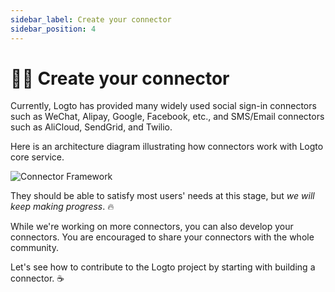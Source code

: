 ```yaml
---
sidebar_label: Create your connector
sidebar_position: 4
---
```


<head>
  <link rel="canonical" href="https://docs.logto.io/logto-oss/develop-your-connector/" />
</head>

# 🧑‍🔬 Create your connector

Currently, Logto has provided many widely used social sign-in connectors such as WeChat, Alipay, Google, Facebook, etc., and SMS/Email connectors such as AliCloud, SendGrid, and Twilio.

Here is an architecture diagram illustrating how connectors work with Logto core service.

![Connector Framework](./assets/architecture.png)

They should be able to satisfy most users' needs at this stage, but _we will keep making progress_. :fire:

While we're working on more connectors, you can also develop your connectors. You are encouraged to share your connectors with the whole community.

Let's see how to contribute to the Logto project by starting with building a connector. :coffee:
